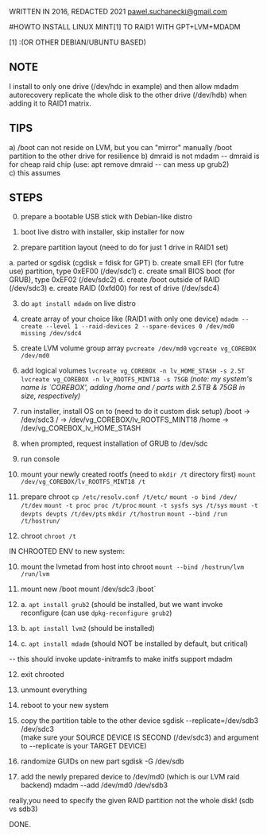 WRITTEN IN 2016, REDACTED 2021
pawel.suchanecki@gmail.com


#HOWTO INSTALL LINUX MINT[1] TO RAID1 WITH GPT+LVM+MDADM

[1] :(OR OTHER DEBIAN/UBUNTU BASED)

NOTE
---
I install to only one drive (/dev/hdc in example) and then allow mdadm autorecovery replicate the whole disk to the other drive (/dev/hdb) when adding it to RAID1 matrix.

TIPS
--- 
a) /boot can not reside on LVM, but you can "mirror" manually /boot partition to the other drive for resilience
b) dmraid is not mdadm -- dmraid is for cheap raid chip (use: apt remove dmraid -- can mess up grub2)  
c) this assumes


STEPS
---
0. prepare a bootable USB stick with Debian-like distro

1. boot live distro with installer, skip installer for now

2. prepare partition layout (need to do for just 1 drive in RAID1 set)

a. parted or sgdisk (cgdisk = fdisk for GPT)
b. create small EFI (for futre use) partition, type 0xEF00 (/dev/sdc1)
c. create small BIOS boot (for GRUB), type 0xEF02 (/dev/sdc2)
d. create /boot outside of RAID (/dev/sdc3)
e. create RAID (0xfd00) for rest of drive (/dev/sdc4)

3. do `apt install mdadm` on live distro

4. create array of your choice like (RAID1 with only one device)
`mdadm --create --level 1 --raid-devices 2 --spare-devices 0 /dev/md0 missing /dev/sdc4`

4. create LVM volume group array
`pvcreate /dev/md0`
`vgcreate vg_COREBOX /dev/md0`

5. add logical volumes 
`lvcreate vg_COREBOX -n lv_HOME_STASH -s 2.5T`
`lvcreate vg_COREBOX -n lv_ROOTFS_MINT18 -s 75GB`
*(note: my system's name is `COREBOX', adding /home and / parts with 2.5TB & 75GB in size, respectively)*

6. run installer, install OS on to (need to do it custom disk setup)
/boot -> /dev/sdc3
/ -> /dev/vg_COREBOX/lv_ROOTFS_MINT18
/home -> /dev/vg_COREBOX_lv_HOME_STASH

6. when prompted, request installation of GRUB to /dev/sdc

7. run console

8. mount your newly created rootfs (need to `mkdir /t` directory first)
`mount /dev/vg_COREBOX/lv_ROOTFS_MINT18 /t`

8. prepare chroot
`cp /etc/resolv.conf /t/etc/`
`mount -o bind /dev/ /t/dev`
`mount -t proc proc /t/proc`
`mount -t sysfs sys /t/sys`
`mount -t devpts devpts /t/dev/pts`
`mkdir /t/hostrun`
`mount --bind /run /t/hostrun/`

9. chroot
`chroot /t`

IN CHROOTED ENV to new system:

10. mount the lvmetad from host into chroot
`mount --bind /hostrun/lvm /run/lvm`

10. mount new /boot
mount /dev/sdc3 /boot`

11. a. `apt install grub2` (should be installed, but we want invoke reconfigure (can use `dpkg-reconfigure grub2`)
11. b. `apt install lvm2` (should be installed)
11. c. `apt install mdadm` (should NOT be installed by default, but critical)

-- this should invoke update-initramfs to make initfs support mdadm

12. exit chrooted
12. unmount everything

13. reboot to your new system

14. copy the partition table to the other device
sgdisk --replicate=/dev/sdb3 /dev/sdc3  
(make sure your SOURCE DEVICE IS SECOND (/dev/sdc3) and argument to --replicate is your TARGET DEVICE)

15. randomize GUIDs on new part
sgdisk -G /dev/sdb

6. add the newly prepared device to /dev/md0 (which is our LVM raid backend)
mdadm --add /dev/md0 /dev/sdb3

really,you need to specify the given RAID partition not the whole disk! (sdb vs sdb3)

DONE.
